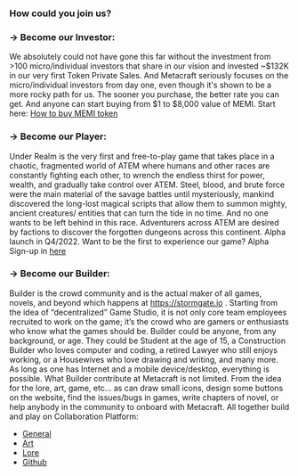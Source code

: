 ### How could you join us?

### -> Become our Investor:
We absolutely could not have gone this far without the investment from >100 micro/individual investors that share in our vision and invested ~$132K in our very first Token Private Sales. And Metacraft seriously focuses on the micro/individual investors from day one, even though it's shown to be a more rocky path for us. 
The sooner you purchase, the better rate you can get. And anyone can start buying from $1 to $8,000 value of MEMI.
Start here: [How to buy MEMI token](https://docs.stormgate.io/guide/token/buy)

### -> Become our Player:
Under Realm is the very first and free-to-play game that takes place in a chaotic, fragmented world of ATEM where humans and other races are constantly fighting each other, to wrench the endless thirst for power, wealth, and gradually take control over ATEM.
Steel, blood, and brute force were the main material of the savage battles until mysteriously, mankind discovered the long-lost magical scripts that allow them to summon mighty, ancient creatures/ entities that can turn the tide in no time. And no one wants to be left behind in this race. Adventurers across ATEM are desired by factions to discover the forgotten dungeons across this continent. Alpha launch in Q4/2022.
Want to be the first to experience our game? Alpha Sign-up in [here](https://stormgate.io/under-realm)

### -> Become our Builder:
Builder is the crowd community and is the actual maker of all games, novels, and beyond which happens at https://stormgate.io . Starting from the idea of “decentralized” Game Studio, it is not only core team employees recruited to work on the game; it’s the crowd who are gamers or enthusiasts who know what the games should be.
Builder could be anyone, from any background, or age. They could be Student at the age of 15, a Construction Builder who loves computer and coding, a retired Lawyer who still enjoys working, or a Housewives who love drawing and writing, and many more. As long as one has Internet and a mobile device/desktop, everything is possible.
What Builder contribute at Metacraft is not limited. From the idea for the lore, art, game, etc… as can draw small icons, design some buttons on the website, find the issues/bugs in games, write chapters of novel, or help anybody in the community to onboard with Metacraft. All together build and play on Collaboration Platform: 
- [General](https://www.notion.so/stormgate/fe8ab9170c15417fbe25a725c14600e1?v=a5b8bd54102d46a28e82d01d633bd782)
- [Art](https://www.notion.so/stormgate/c626dc186bb54f3db98955732e7dc648?v=9ba88d5ef9824726b339a02b3858d10a)
- [Lore](https://www.notion.so/stormgate/ATEM-World-Introduction-f28ad93927354a2ebd843be6c907f513)
- [Github](https://github.com/cocrafts)

